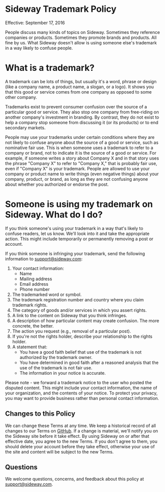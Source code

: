 # Sideway Trademark Policy

Effective: September 17, 2016

People discuss many kinds of topics on Sideway. Sometimes they reference companies or products.
Sometimes they promote brands and products. All fine by us. What Sideway doesn't allow is using
someone else's trademark in a way likely to confuse people.

# What is a trademark?

A trademark can be lots of things, but usually it's a word, phrase or design (like a company name,
a product name, a slogan, or a logo). It shows you that this good or service comes from one company
as opposed to some other company.

Trademarks exist to prevent consumer confusion over the source of a particular good or service.
They also stop one company from free-riding on another company's investment in branding. By
contrast, they do not exist to help a company stop someone from discussing it (or its products)
or to end secondary markets.

People may use your trademarks under certain conditions where they are not likely to confuse anyone
about the source of a good or service, such as nominative fair use. This is when someone uses a
trademark to refer to a company or brand, not to indicate it is the source of a good or service.
For example, if someone writes a story about Company X and in that story uses the phrase "Company X"
to refer to "Company X," that is probably fair use, even if "Company X" is your trademark. People
are allowed to use your company or product name to write things (even negative things) about your
company, product, or brand, as long as they are not confusing anyone about whether you authorized
or endorse the post.

# Someone is using my trademark on Sideway. What do I do?

If you think someone's using your trademark in a way that's likely to confuse readers, let us know.
We'll look into it and take the appropriate action. This might include temporarily or permanently
removing a post or account.

If you think someone is infringing your trademark, send the following information to
[support@sideway.com](mailto:support@sideway.com):

1. Your contact information:
	- Name
	- Mailing address
	- Email address
	- Phone number
2. The trademarked word or symbol.
3. The trademark registration number and country where you claim trademark rights.
4. The category of goods and/or services in which you assert rights.
5. A link to the content on Sideway that you think infringes.
6. A description of how particular content may create confusion. The more concrete, the better.
7. The action you request (e.g., removal of a particular post).
8. If you're not the rights holder, describe your relationship to the rights holder.
9. A statement that:
	- You have a good faith belief that use of the trademark is not authorized by the trademark owner.
	- You have determined in good faith after a reasoned analysis that the use of the trademark is not fair use.
	- The information in your notice is accurate.

Please note - we forward a trademark notice to the user who posted the disputed content. This might
include your contact information, the name of your organization, and the contents of your notice.
To protect your privacy, you may want to provide business rather than personal contact information.

## Changes to this Policy

We can change these Terms at any time. We keep a historical record of all changes to our Terms on
[GitHub](https://github.com/sideway/policies). If a change is material, we'll notify you on the Sideway
site before it take effect. By using Sideway on or after that effective date, you agree to the new Terms.
If you don't agree to them, you should delete your account before they take effect, otherwise your use of
the site and content will be subject to the new Terms.

## Questions

We welcome questions, concerns, and feedback about this policy at [support@sideway.com](mailto:support@sideway.com).
